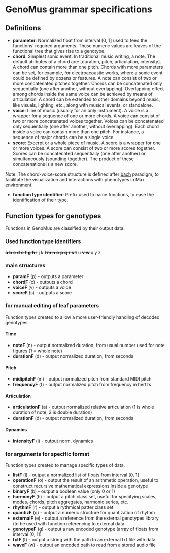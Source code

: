 # GenoMus grammar specifications
## Definitions
- **parameter**: Normalized float from interval [0, 1] used to feed the functions' required arguments. These numeric values are leaves of the functional tree that gives rise to a genotype.
- **chord**: Simplest sonic event. In traditional music writing, a note. The default atributes of a chord are: [duration, pitch, articulation, intensity]. A chord can contain more than one pitch. Chords with more parameters can be set, for example, for electroacoustic works, where a sonic event could be defined by dozens or features. A note can consist of two or more concatenated pitches together. Chords can be concatenated only sequentially (one after another, without overlapping). Overlapping effect among chords inside the same voice can be achieved by means of articulation. A chord can be extended to other domains beyond music, like visuals, lighting, etc., along with musical events, or standalone. 
- **voice**: Line of music (usually for an only instrument). A voice is a wrapper for a sequence of one or more chords. A voice can consist of two or more concatenated voices together. Voices can be concatenated only sequentially (one after another, without overlapping). Each chord inside a voice can contain more than one pitch. For instance, a sequence of major chords can be a single voice.
- **score**: Excerpt or a whole piece of music. A score is a wrapper for one or more voices. A score can consist of two or more scores together. Scores can be concatenated sequentially (one after another) or simultaneously (sounding together). The product of these concatenations is a new score.

Note: The chord-voice-score structure is defined after [bach](https://www.bachproject.net/) paradigm, to facilitate the visualization and interactions with phenotypes in Max environment.

- **function type identifier**: Prefix used to name functions, to ease the identification of their type.
## Function types for genotypes
Functions in GenoMus are classified by their output data. 
### Used function type identifiers
~~**a** **b** **c** **d** **e** **f** **g** **h** **i**~~ j k ~~**l** **m** **n** **o** **p** **q** **r** **s** **t**~~ u ~~**v** **w**~~ x y z
### main structures
- **paramF** (p) - outputs a parameter
- **chordF** (c) - outputs a chord
- **voiceF** (v) - outputs a voice
- **scoreF** (s) - outputs a score
### for manual editing of leaf parameters
Function types created to allow a more user-friendly handling of decoded genotypes.
#### Time
- **noteF** (n) - output normalized duration, from usual number used for note figures (1 = whole note)
- **durationF** (d) - output normalized duration, from seconds
#### Pitch
- **midipitchF** (m) - output normalized pitch from standard MIDI pitch
- **frequencyF** (f) - output normalized pitch from frequency in hertzs
#### Articulation
- **articulationF** (a) - output normalized relative articulation (1 is whole duration of note, 2 is double duration)
- **durationF** (d) - output normalized duration, from seconds
#### Dynamics
- **intensityF** (i) - output norm. dynamics
### for arguments for specific format
Function types created to manage specific types of data.
- **listF** (l) - output a normalized list of floats from interval [0, 1]
- **operationF** (o) - output the result of an arithmetic operation, useful to construct recursive mathematical expressions inside a genotype
- **binaryF** (b) - output a boolean value (only 0 or 1)
- **harmonyF** (h) - output a pitch class set, useful for specifying scales, modes, chords, pitch aggregates, harmonic series, etc.
- **rhythmF** (r) - output a rythmical patter class set
- **quantizF** (q) - output a numeric structure for quantization of rhythm
- **externalF** (e) - output a reference from the external genotypes library (to be used with function referencing to external data
- **genotypeF** (g) - output a raw encoded genotype (array of floats from interval [0, 1])
- **txtF** (t) - output a string with the path to an external txt file with data
- **waveF** (w) - output an encoded path to read from a stored audio file
